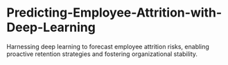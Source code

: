 # Predicting-Employee-Attrition-with-Deep-Learning
Harnessing deep learning to forecast employee attrition risks, enabling proactive retention strategies and fostering organizational stability.
